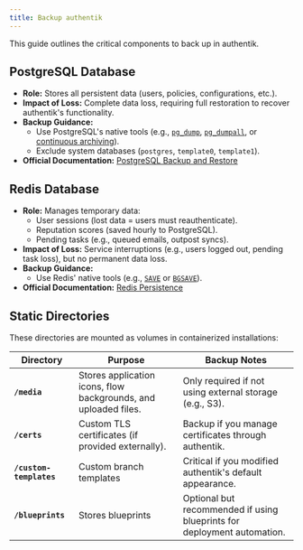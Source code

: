 ```yaml
---
title: Backup authentik
---
```


This guide outlines the critical components to back up in authentik.

## PostgreSQL Database

- **Role:** Stores all persistent data (users, policies, configurations, etc.).
- **Impact of Loss:** Complete data loss, requiring full restoration to recover authentik's functionality.
- **Backup Guidance:**
    - Use PostgreSQL's native tools (e.g., [`pg_dump`](https://www.postgresql.org/docs/current/app-pgdump.html), [`pg_dumpall`](https://www.postgresql.org/docs/current/app-pg-dumpall.html), or [continuous archiving](https://www.postgresql.org/docs/current/continuous-archiving.html)).
    - Exclude system databases (`postgres`, `template0`, `template1`).
- **Official Documentation:** [PostgreSQL Backup and Restore](https://www.postgresql.org/docs/current/backup.html)

## Redis Database

- **Role:** Manages temporary data:
    - User sessions (lost data = users must reauthenticate).
    - Reputation scores (saved hourly to PostgreSQL).
    - Pending tasks (e.g., queued emails, outpost syncs).
- **Impact of Loss:** Service interruptions (e.g., users logged out, pending task loss), but no permanent data loss.
- **Backup Guidance:**
    - Use Redis' native tools (e.g., [`SAVE`](https://redis.io/commands/save) or [`BGSAVE`](https://redis.io/commands/bgsave)).
- **Official Documentation:** [Redis Persistence](https://redis.io/docs/management/persistence/)

## Static Directories

These directories are mounted as volumes in containerized installations:

| Directory               | Purpose                                                         | Backup Notes                                                            |
| ----------------------- | --------------------------------------------------------------- | ----------------------------------------------------------------------- |
| **`/media`**            | Stores application icons, flow backgrounds, and uploaded files. | Only required if not using external storage (e.g., S3).                 |
| **`/certs`**            | Custom TLS certificates (if provided externally).               | Backup if you manage certificates through authentik.                    |
| **`/custom-templates`** | Custom branch templates                                         | Critical if you modified authentik's default appearance.                |
| **`/blueprints`**       | Stores blueprints                                               | Optional but recommended if using blueprints for deployment automation. |
